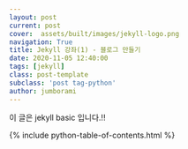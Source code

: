 ```yaml
---
layout: post
current: post
cover:  assets/built/images/jekyll-logo.png
navigation: True
title: Jekyll 강좌(1) - 블로그 만들기
date: 2020-11-05 12:40:00
tags: [jekyll]
class: post-template
subclass: 'post tag-python'
author: jumborami
---
```


이 글은 jekyll basic 입니다.!!


{% include python-table-of-contents.html %}